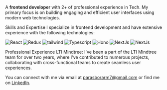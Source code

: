 
A **frontend developer** with 2+ of professional experience in Tech. 
My primary focus is on building engaging and efficient user interfaces using modern web technologies.

Skills and Expertise
I specialize in frontend development and have extensive experience with the following technologies:

![React](https://img.shields.io/badge/React-20232A?style=for-the-badge&logo=react&logoColor=61DAFB)
![Redux](https://img.shields.io/badge/Redux-593D88?style=for-the-badge&logo=redux&logoColor=white)
![tailwind](https://img.shields.io/badge/Tailwind_CSS-38B2AC?style=for-the-badge&logo=tailwind-css&logoColor=white)
![Typescript](https://img.shields.io/badge/TypeScript-007ACC?style=for-the-badge&logo=typescript&logoColor=white)
![Hono](https://img.shields.io/badge/hono-E36002?style=for-the-badge&logo=hono&logoColor=white)
![NextJs](https://img.shields.io/badge/next%20js-000000?style=for-the-badge&logo=nextdotjs&logoColor=white)
![NextJs](https://img.shields.io/badge/Figma-F24E1E?style=for-the-badge&logo=figma&logoColor=white)


Professional Experience
LTI Mindtree: I've been a part of the LTI Mindtree team for over two years, where I've contributed to numerous projects, 
collaborating with cross-functional teams to create seamless user experiences.

You can connect with me via email at parasborarm7@gmail.com or find me on [LinkedIn](https://www.linkedin.com/in/parasbora/).


